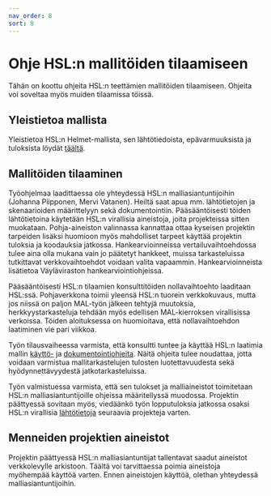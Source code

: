 ```yaml
---
nav_order: 8
sort: 8
---
```


# Ohje HSL:n mallitöiden tilaamiseen

Tähän on koottu ohjeita HSL:n teettämien mallitöiden tilaamiseen. Ohjeita voi soveltaa myös muiden tilaamissa töissä.

## Yleistietoa mallista

Yleistietoa HSL:n Helmet-mallista, sen lähtötiedoista, epävarmuuksista ja tuloksista löydät [täältä](index.md).

## Mallitöiden tilaaminen

Työohjelmaa laadittaessa ole yhteydessä HSL:n malliasiantuntijoihin (Johanna Piipponen, Mervi Vatanen).
Heiltä saat apua mm. lähtötietojen ja skenaarioiden määrittelyyn sekä dokumentointiin.
Pääsääntöisesti töiden lähtötietoina käytetään HSL:n virallisia aineistoja, joita projekteissa sitten muokataan.
Pohja-aineiston valinnassa kannattaa ottaa kyseisen projektin tarpeiden lisäksi huomioon myös mahdolliset tarpeet käyttää projektin tuloksia ja koodauksia jatkossa.
Hankearvioinneissa vertailuvaihtoehdossa tulee aina olla mukana vain jo päätetyt hankkeet,
muissa tarkasteluissa tutkittavat verkkovaihtoehdot voidaan valita vapaammin.
Hankearvioinneista lisätietoa Väyläviraston hankearviointiohjeissa.

Pääsääntöisesti HSL:n tilaamien konsulttitöiden nollavaihtoehto laaditaan HSL:ssä.
Pohjaverkkona toimii yleensä HSL:n tuorein verkkokuvaus, mutta jos niissä on paljon MAL-työn jälkeen tehtyjä muutoksia,
herkkyystarkasteluja tehdään myös edellisen MAL-kierroksen virallisissa verkoissa.
Töiden aloituksessa on huomioitava, että nollavaihtoehdon laatiminen vie pari viikkoa.

Työn tilausvaiheessa varmista, että konsultti tuntee ja käyttää HSL:n laatimia
mallin [käyttö-](mallitoiden_yleisohje.md) ja [dokumentointiohjeita](HSL-toiden_dokumentointi.md).
Näitä ohjeita tulee noudattaa, jotta voidaan varmistua mallitarkastelujen tulosten luotettavuudesta sekä hyödynnettävyydestä jatkotarkasteluissa.

Työn valmistuessa varmista, että sen tulokset ja malliaineistot toimitetaan HSL:n malliasiantuntijoille ohjeissa määritellyssä muodossa.
Projektin päättyessä sovitaan myös, viedäänkö työn lopputuloksia jatkossa osaksi HSL:n virallisia [lähtötietoja](HSL_lahtotiedot.md) seuraavia projekteja varten.

## Menneiden projektien aineistot

Projektin päättyessä HSL:n malliasiantuntijat tallentavat saadut aineistot verkkolevylle arkistoon.
Täältä voi tarvittaessa poimia aineistoja myöhempää käyttöä varten.
Ennen aineistojen käyttöä, olethan yhteydessä malliasiantuntijoihin.

